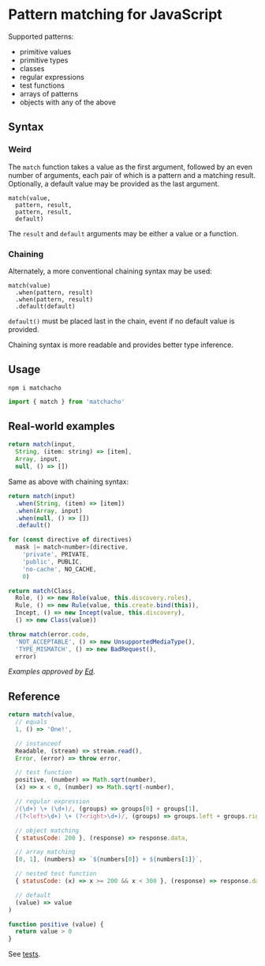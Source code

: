 # Pattern matching for JavaScript

Supported patterns:

- primitive values
- primitive types
- classes
- regular expressions
- test functions
- arrays of patterns
- objects with any of the above

## Syntax

### Weird

The `match` function takes a value as the first argument,
followed by an even number of arguments, each pair of which is a pattern and a matching result.
Optionally, a default value may be provided as the last argument.

```
match(value,
  pattern, result,
  pattern, result,
  default)
```

The `result` and `default` arguments may be either a value or a function.

### Chaining

Alternately, a more conventional chaining syntax may be used:

```
match(value)
  .when(pattern, result)
  .when(pattern, result)
  .default(default)
```

`default()` must be placed last in the chain, event if no default value is provided.

Chaining syntax is more readable and provides better type inference.

## Usage

```shell
npm i matchacho
```

```javascript
import { match } from 'matchacho'
```

## Real-world examples

```javascript
return match(input,
  String, (item: string) => [item],
  Array, input,
  null, () => [])
```

Same as above with chaining syntax:

```javascript
return match(input)
  .when(String, (item) => [item])
  .when(Array, input)
  .when(null, () => [])
  .default()
```

```javascript
for (const directive of directives)
  mask |= match<number>(directive,
    'private', PRIVATE,
    'public', PUBLIC,
    'no-cache', NO_CACHE,
    0)
```

```javascript
return match(Class,
  Role, () => new Role(value, this.discovery.roles),
  Rule, () => new Rule(value, this.create.bind(this)),
  Incept, () => new Incept(value, this.discovery),
  () => new Class(value))
```

```javascript
throw match(error.code,
  'NOT_ACCEPTABLE', () => new UnsupportedMediaType(),
  'TYPE_MISMATCH', () => new BadRequest(),
  error)
```

_Examples approved by [Ed](https://github.com/Gems)._

## Reference

```javascript
return match(value,
  // equals
  1, () => 'One!',

  // instanceof
  Readable, (stream) => stream.read(),
  Error, (error) => throw error,

  // test function
  positive, (number) => Math.sqrt(number),
  (x) => x < 0, (number) => Math.sqrt(-number),

  // regular expression
  /(\d+) \+ (\d+)/, (groups) => groups[0] + groups[1],
  /(?<left>\d+) \+ (?<right>\d+)/, (groups) => groups.left + groups.right,

  // object matching
  { statusCode: 200 }, (response) => response.data,

  // array matching
  [0, 1], (numbers) => `${numbers[0]} + ${numbers[1]}`,

  // nested test function
  { statusCode: (x) => x >= 200 && x < 300 }, (response) => response.data,

  // default
  (value) => value
)

function positive (value) {
  return value > 0
}
```

See [tests](source/match.test.ts).
